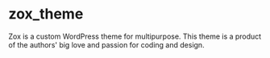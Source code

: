 # zox_theme
Zox is a custom WordPress theme for multipurpose.  This theme is a product of the authors' big love and passion for coding and design.
